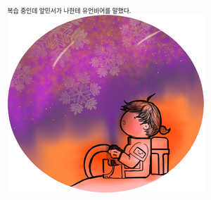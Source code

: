<html>
<title> 2022년 07월 27일 </title>
<body>
복습 중인데
앞민서가 나한테 유언비어를 말했다.
<img src='yama1.png'/>
</body>
</html>
